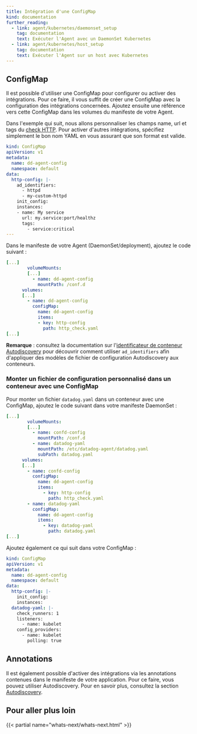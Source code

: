 ```yaml
---
title: Intégration d'une ConfigMap
kind: documentation
further_reading:
  - link: agent/kubernetes/daemonset_setup
    tag: documentation
    text: Exécuter l'Agent avec un DaemonSet Kubernetes
  - link: agent/kubernetes/host_setup
    tag: documentation
    text: Exécuter l'Agent sur un host avec Kubernetes
---
```

## ConfigMap

Il est possible d'utiliser une ConfigMap pour configurer ou activer des intégrations.
Pour ce faire, il vous suffit de créer une ConfigMap avec la configuration des intégrations concernées.
Ajoutez ensuite une référence vers cette ConfigMap dans les volumes du manifeste de votre Agent.

Dans l'exemple qui suit, nous allons personnaliser les champs name, url et tags du [check HTTP][1].
Pour activer d'autres intégrations, spécifiez simplement le bon nom YAML en vous assurant que son format est valide.

```yaml
kind: ConfigMap
apiVersion: v1
metadata:
  name: dd-agent-config
  namespace: default
data:
  http-config: |-
    ad_identifiers:
      - httpd
      - my-custom-httpd
    init_config:
    instances:
    - name: My service
      url: my.service:port/healthz
      tags:
        - service:critical
---
```
Dans le manifeste de votre Agent (DaemonSet/deployment), ajoutez le code suivant :
```yaml
[...]
        volumeMounts:
        [...]
          - name: dd-agent-config
            mountPath: /conf.d
      volumes:
      [...]
        - name: dd-agent-config
          configMap:
            name: dd-agent-config
            items:
            - key: http-config
              path: http_check.yaml
[...]
```

**Remarque** : consultez la documentation sur l'[identificateur de conteneur Autodiscovery][2] pour découvrir comment utiliser `ad_identifiers` afin d'appliquer des modèles de fichier de configuration Autodiscovery aux conteneurs.

### Monter un fichier de configuration personnalisé dans un conteneur avec une ConfigMap

Pour monter un fichier `datadog.yaml` dans un conteneur avec une ConfigMap, ajoutez le code suivant dans votre manifeste DaemonSet :

```yaml
[...]
        volumeMounts:
        [...]
          - name: confd-config
            mountPath: /conf.d
          - name: datadog-yaml
            mountPath: /etc/datadog-agent/datadog.yaml
            subPath: datadog.yaml
      volumes:
      [...]
        - name: confd-config
          configMap:
            name: dd-agent-config
            items:
              - key: http-config
                path: http_check.yaml
        - name: datadog-yaml
          configMap:
            name: dd-agent-config
            items:
              - key: datadog-yaml
                path: datadog.yaml
[...]
```

Ajoutez également ce qui suit dans votre ConfigMap :

```yaml
kind: ConfigMap
apiVersion: v1
metadata:
  name: dd-agent-config
  namespace: default
data:
  http-config: |-
    init_config:
    instances:
  datadog-yaml: |-
    check_runners: 1
    listeners:
      - name: kubelet
    config_providers:
      - name: kubelet
        polling: true
```


## Annotations

Il est également possible d'activer des intégrations via les annotations contenues dans le manifeste de votre application.
Pour ce faire, vous pouvez utiliser Autodiscovery. Pour en savoir plus, consultez la section [Autodiscovery][3].

## Pour aller plus loin

{{< partial name="whats-next/whats-next.html" >}}

[1]: /fr/integrations/http_check
[2]: /fr/agent/autodiscovery/ad_identifiers
[3]: /fr/agent/autodiscovery/integrations/?tab=kubernetespodannotations#configuration
